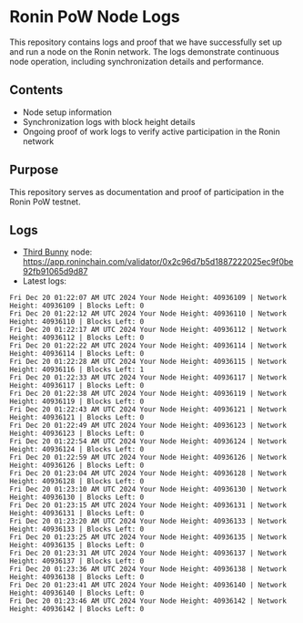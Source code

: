 # Ronin PoW Node Logs

This repository contains logs and proof that we have successfully set up and run a node on the Ronin network. The logs demonstrate continuous node operation, including synchronization details and performance.

## Contents

- Node setup information
- Synchronization logs with block height details
- Ongoing proof of work logs to verify active participation in the Ronin network

## Purpose

This repository serves as documentation and proof of participation in the Ronin PoW testnet.

## Logs

- [Third Bunny](https://thirdbunny.xyz/) node: https://app.roninchain.com/validator/0x2c96d7b5d1887222025ec9f0be92fb91065d9d87
- Latest logs:
```
Fri Dec 20 01:22:07 AM UTC 2024 Your Node Height: 40936109 | Network Height: 40936109 | Blocks Left: 0
Fri Dec 20 01:22:12 AM UTC 2024 Your Node Height: 40936110 | Network Height: 40936110 | Blocks Left: 0
Fri Dec 20 01:22:17 AM UTC 2024 Your Node Height: 40936112 | Network Height: 40936112 | Blocks Left: 0
Fri Dec 20 01:22:22 AM UTC 2024 Your Node Height: 40936114 | Network Height: 40936114 | Blocks Left: 0
Fri Dec 20 01:22:28 AM UTC 2024 Your Node Height: 40936115 | Network Height: 40936116 | Blocks Left: 1
Fri Dec 20 01:22:33 AM UTC 2024 Your Node Height: 40936117 | Network Height: 40936117 | Blocks Left: 0
Fri Dec 20 01:22:38 AM UTC 2024 Your Node Height: 40936119 | Network Height: 40936119 | Blocks Left: 0
Fri Dec 20 01:22:43 AM UTC 2024 Your Node Height: 40936121 | Network Height: 40936121 | Blocks Left: 0
Fri Dec 20 01:22:49 AM UTC 2024 Your Node Height: 40936123 | Network Height: 40936123 | Blocks Left: 0
Fri Dec 20 01:22:54 AM UTC 2024 Your Node Height: 40936124 | Network Height: 40936124 | Blocks Left: 0
Fri Dec 20 01:22:59 AM UTC 2024 Your Node Height: 40936126 | Network Height: 40936126 | Blocks Left: 0
Fri Dec 20 01:23:04 AM UTC 2024 Your Node Height: 40936128 | Network Height: 40936128 | Blocks Left: 0
Fri Dec 20 01:23:10 AM UTC 2024 Your Node Height: 40936130 | Network Height: 40936130 | Blocks Left: 0
Fri Dec 20 01:23:15 AM UTC 2024 Your Node Height: 40936131 | Network Height: 40936131 | Blocks Left: 0
Fri Dec 20 01:23:20 AM UTC 2024 Your Node Height: 40936133 | Network Height: 40936133 | Blocks Left: 0
Fri Dec 20 01:23:25 AM UTC 2024 Your Node Height: 40936135 | Network Height: 40936135 | Blocks Left: 0
Fri Dec 20 01:23:31 AM UTC 2024 Your Node Height: 40936137 | Network Height: 40936137 | Blocks Left: 0
Fri Dec 20 01:23:36 AM UTC 2024 Your Node Height: 40936138 | Network Height: 40936138 | Blocks Left: 0
Fri Dec 20 01:23:41 AM UTC 2024 Your Node Height: 40936140 | Network Height: 40936140 | Blocks Left: 0
Fri Dec 20 01:23:46 AM UTC 2024 Your Node Height: 40936142 | Network Height: 40936142 | Blocks Left: 0
```
